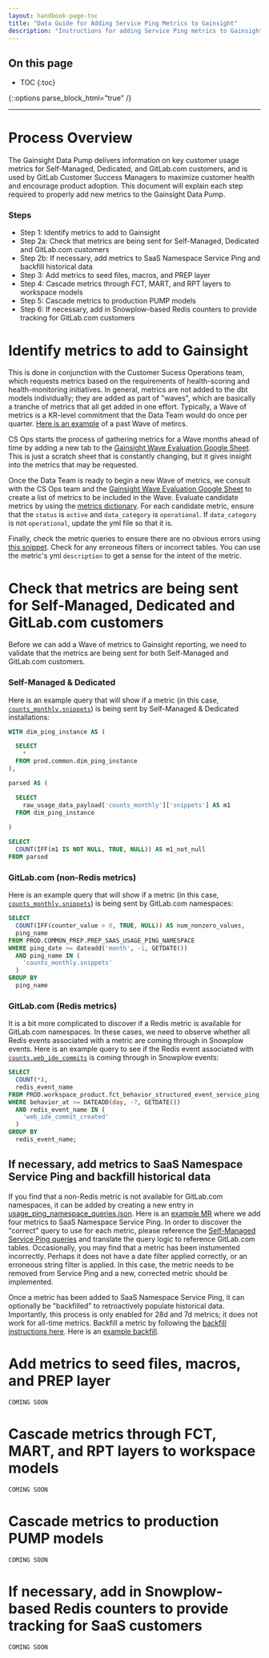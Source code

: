 ```yaml
---
layout: handbook-page-toc
title: "Data Guide for Adding Service Ping Metrics to Gainsight"
description: "Instructions for adding Service Ping metrics to Gainsight models"
---
```


## On this page
- TOC
{:toc}

{::options parse_block_html="true" /}

---
# Process Overview
The Gainsight Data Pump delivers information on key customer usage metrics for Self-Managed, Dedicated, and GitLab.com customers, and is used by GitLab Customer Success Managers to maximize customer health and encourage product adoption. This document will explain each step required to properly add new metrics to the Gainsight Data Pump.

### Steps
- Step 1: Identify metrics to add to Gainsight
- Step 2a: Check that metrics are being sent for Self-Managed, Dedicated and GitLab.com customers
- Step 2b: If necessary, add metrics to SaaS Namespace Service Ping and backfill historical data
- Step 3: Add metrics to seed files, macros, and PREP layer
- Step 4: Cascade metrics through FCT, MART, and RPT layers to workspace models
- Step 5: Cascade metrics to production PUMP models
- Step 6: If necessary, add in Snowplow-based Redis counters to provide tracking for GitLab.com customers

# Identify metrics to add to Gainsight
This is done in conjunction with the Customer Sucess Operations team, which requests metrics based on the requirements of health-scoring and health-monitoring initiatives.
In general, metrics are not added to the dbt models individually; they are added as part of "waves", which are basically a tranche of metrics that all get added in one effort.
Typically, a Wave of metrics is a KR-level commitment that the Data Team would do once per quarter. [Here is an example](https://gitlab.com/groups/gitlab-data/-/epics/1027#wave-9-metrics) of a past Wave of metircs.

CS Ops starts the process of gathering metrics for a Wave months ahead of time by adding a new tab to the [Gainsight Wave Evaluation Google Sheet](https://docs.google.com/spreadsheets/d/1NDXv2DB5LTJuMquqBW6x_SQ77Fdh1KAAMX3LxAoyGtY/edit#gid=221677503). This is just a scratch sheet that is constantly changing, but it gives insight into the metrics that may be requested.

Once the Data Team is ready to begin a new Wave of metrics, we consult with the CS Ops team and the [Gainsight Wave Evaluation Google Sheet](https://docs.google.com/spreadsheets/d/1NDXv2DB5LTJuMquqBW6x_SQ77Fdh1KAAMX3LxAoyGtY/edit#gid=221677503) to create a list of metrics to be included in the Wave. Evaluate candidate metrics by using the [metrics dictionary](https://metrics.gitlab.com/). For each candidate metric, ensure that the `status` is `active` and `data_category` is `operational`. If `data_category` is not `operational`, update the yml file so that it is.

Finally, check the metric queries to ensure there are no obvious errors using [this snippet](https://gitlab.com/gitlab-data/analytics/-/snippets/2539821). Check for any erroneous filters
or incorrect tables. You can use the metric's yml `description` to get a sense for the intent of the metric.

# Check that metrics are being sent for Self-Managed, Dedicated and GitLab.com customers
Before we can add a Wave of metrics to Gainsight reporting, we need to validate that the metrics are being sent for both Self-Managed and GitLab.com customers.

### Self-Managed & Dedicated

Here is an example query that will show if a metric (in this case, [`counts_monthly.snippets`](https://gitlab.com/gitlab-org/gitlab/-/blob/master/config/metrics/counts_28d/20210216180312_snippets.yml)) is being sent by Self-Managed & Dedicated installations:

```sql
WITH dim_ping_instance AS (

  SELECT
    *
  FROM prod.common.dim_ping_instance
),

parsed AS (

  SELECT
    raw_usage_data_payload['counts_monthly']['snippets'] AS m1
  FROM dim_ping_instance
  
)

SELECT 
  COUNT(IFF(m1 IS NOT NULL, TRUE, NULL)) AS m1_not_null
FROM parsed
```

### GitLab.com (non-Redis metrics)

Here is an example query that will show if a metric (in this case, [`counts_monthly.snippets`](https://gitlab.com/gitlab-org/gitlab/-/blob/master/config/metrics/counts_28d/20210216180312_snippets.yml)) is being sent by GitLab.com namespaces:

```sql
SELECT
  COUNT(IFF(counter_value > 0, TRUE, NULL)) AS num_nonzero_values,
  ping_name
FROM PROD.COMMON_PREP.PREP_SAAS_USAGE_PING_NAMESPACE
WHERE ping_date >= dateadd('month', -1, GETDATE())
  AND ping_name IN (
    'counts_monthly.snippets'
  )
GROUP BY
  ping_name
```

### GitLab.com (Redis metrics)

It is a bit more complicated to discover if a Redis metric is available for GitLab.com namespaces. In these cases, we need to observe whether all Redis events associated with a metric
are coming through in Snowplow events. Here is an example query to see if the Redis event associated with [`counts.web_ide_commits`](https://gitlab.com/gitlab-org/gitlab/-/blob/master/config/metrics/counts_all/20210216180242_web_ide_commits.yml) is coming through in Snowplow events:

```sql
SELECT
  COUNT(*),
  redis_event_name
FROM PROD.workspace_product.fct_behavior_structured_event_service_ping_context
WHERE behavior_at >= DATEADD(day, -7, GETDATE())
  AND redis_event_name IN (
    'web_ide_commit_created'
  )
GROUP BY
  redis_event_name;
```

## If necessary, add metrics to SaaS Namespace Service Ping and backfill historical data

If you find that a non-Redis metric is not available for GitLab.com namespaces, it can be added by creating a new entry in [usage_ping_namespace_queries.json](https://gitlab.com/gitlab-data/analytics/-/blob/master/extract/saas_usage_ping/usage_ping_namespace_queries.json). 
Here is an [example MR](https://gitlab.com/gitlab-data/analytics/-/merge_requests/7878) where we add four metrics to SaaS Namespace Service Ping. In order to discover the "correct"
query to use for each metric, please reference the [Self-Managed Service Ping queries](https://gitlab.com/gitlab-data/analytics/-/snippets/2539821) and translate the query logic to reference GitLab.com tables. Occasionally, you may find that a metric has been instumented incorrectly. Perhaps it does not have a date filter applied correctly, or an erroneous string filter is applied. In this case, the metric needs to be removed from Service Ping and a new, corrected metric should be implemented.

Once a metric has been added to SaaS Namespace Service Ping, it can optionally be "backfilled" to retroactively populate historical data. Importantly, this process is only enabled for 28d and 7d metrics; it does not work for all-time metrics. Backfill a metric by following the [backfill instructions here](https://about.gitlab.com/handbook/business-technology/data-team/data-catalog/saas-service-ping-automation/#instance-namespace-metrics-based-data-flow). Here is an [example backfill](https://gitlab.com/gitlab-data/analytics/-/merge_requests/7878#note_1290728389). 

# Add metrics to seed files, macros, and PREP layer
`COMING SOON`

# Cascade metrics through FCT, MART, and RPT layers to workspace models
`COMING SOON`

# Cascade metrics to production PUMP models
`COMING SOON`

# If necessary, add in Snowplow-based Redis counters to provide tracking for SaaS customers
`COMING SOON`

